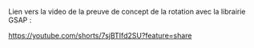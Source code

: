Lien vers la video de la preuve de concept de la rotation avec la librairie GSAP :

https://youtube.com/shorts/7sjBTIfd2SU?feature=share
